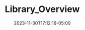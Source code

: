 ---
weight: 102
title: "Library_Overview"
description: ""
icon: "article"
date: "2023-11-30T17:12:16-05:00"
lastmod: "2023-11-30T17:12:16-05:00"
draft: true
toc: true
---
